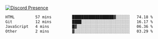 [![Discord Presence](https://lanyard.cnrad.dev/api/689805100331696149)](https://discord.com/users/689805100331696149)

<!--START_SECTION:waka-->

```txt
HTML         57 mins         ██████████████████▓░░░░░░   74.18 %
Git          12 mins         ████░░░░░░░░░░░░░░░░░░░░░   16.17 %
JavaScript   4 mins          █▓░░░░░░░░░░░░░░░░░░░░░░░   06.36 %
Other        2 mins          ▓░░░░░░░░░░░░░░░░░░░░░░░░   03.29 %
```

<!--END_SECTION:waka-->
<img src="https://hit.yhype.me/github/profile?user_id=53441990" alt="">

